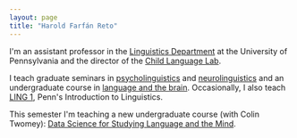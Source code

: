 ```yaml
---
layout: page
title: "Harold Farfán Reto"
---
```


I'm an assistant professor in the [Linguistics Department](https://www.ling.upenn.edu) at the University of Pennsylvania and the director of the [Child Language Lab](http://childlanglab.com/). 

I teach graduate seminars in [psycholinguistics](/ling607) and [neurolinguistics](/neurolinguistics) and an undergraduate course in [language and the brain](/ling104). Occasionally, I also teach [LING 1](/ling001), Penn's Introduction to Linguistics.

This semester I'm teaching a new undergraduate course (with Colin Twomey): [Data Science for Studying Language and the Mind](/ling172).
